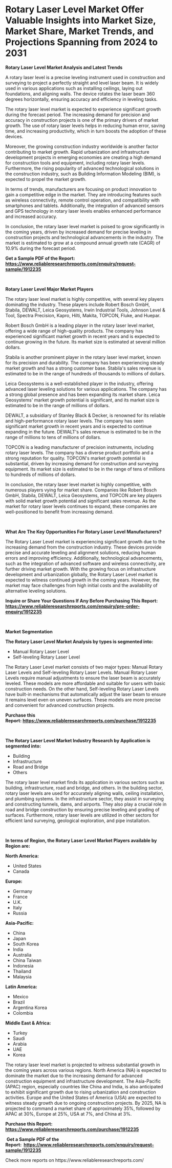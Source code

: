 <p><h1>Rotary Laser Level Market Offer Valuable Insights into Market Size, Market Share, Market Trends, and Projections Spanning from 2024 to 2031</h1></p><p><strong>Rotary Laser Level Market Analysis and Latest Trends</strong></p>
<p><p>A rotary laser level is a precise leveling instrument used in construction and surveying to project a perfectly straight and level laser beam. It is widely used in various applications such as installing ceilings, laying out foundations, and aligning walls. The device rotates the laser beam 360 degrees horizontally, ensuring accuracy and efficiency in leveling tasks.</p><p>The rotary laser level market is expected to experience significant growth during the forecast period. The increasing demand for precision and accuracy in construction projects is one of the primary drivers of market growth. The use of rotary laser levels helps in reducing human error, saving time, and increasing productivity, which in turn boosts the adoption of these devices.</p><p>Moreover, the growing construction industry worldwide is another factor contributing to market growth. Rapid urbanization and infrastructure development projects in emerging economies are creating a high demand for construction tools and equipment, including rotary laser levels. Furthermore, the rising popularity of advanced technological solutions in the construction industry, such as Building Information Modeling (BIM), is expected to propel the market growth.</p><p>In terms of trends, manufacturers are focusing on product innovation to gain a competitive edge in the market. They are introducing features such as wireless connectivity, remote control operation, and compatibility with smartphones and tablets. Additionally, the integration of advanced sensors and GPS technology in rotary laser levels enables enhanced performance and increased accuracy.</p><p>In conclusion, the rotary laser level market is poised to grow significantly in the coming years, driven by increased demand for precise leveling in construction projects and technological advancements in the industry. The market is estimated to grow at a compound annual growth rate (CAGR) of 10.9% during the forecast period.</p></p>
<p><strong>Get a Sample PDF of the Report:&nbsp; <a href="https://www.reliableresearchreports.com/enquiry/request-sample/1912235">https://www.reliableresearchreports.com/enquiry/request-sample/1912235</a></strong></p>
<p>&nbsp;</p>
<p><strong>Rotary Laser Level Major Market Players</strong></p>
<p><p>The rotary laser level market is highly competitive, with several key players dominating the industry. These players include Robert Bosch GmbH, Stabila, DEWALT, Leica Geosystems, Irwin Industrial Tools, Johnson Level & Tool, Spectra Precision, Kapro, Hilti, Makita, TOPCON, Fluke, and Huepar. </p><p>Robert Bosch GmbH is a leading player in the rotary laser level market, offering a wide range of high-quality products. The company has experienced significant market growth in recent years and is expected to continue growing in the future. Its market size is estimated at several million dollars.</p><p>Stabila is another prominent player in the rotary laser level market, known for its precision and durability. The company has been experiencing steady market growth and has a strong customer base. Stabila's sales revenue is estimated to be in the range of hundreds of thousands to millions of dollars.</p><p>Leica Geosystems is a well-established player in the industry, offering advanced laser leveling solutions for various applications. The company has a strong global presence and has been expanding its market share. Leica Geosystems' market growth potential is significant, and its market size is estimated to be in the range of millions of dollars.</p><p>DEWALT, a subsidiary of Stanley Black & Decker, is renowned for its reliable and high-performance rotary laser levels. The company has seen significant market growth in recent years and is expected to continue expanding in the future. DEWALT's sales revenue is estimated to be in the range of millions to tens of millions of dollars.</p><p>TOPCON is a leading manufacturer of precision instruments, including rotary laser levels. The company has a diverse product portfolio and a strong reputation for quality. TOPCON's market growth potential is substantial, driven by increasing demand for construction and surveying equipment. Its market size is estimated to be in the range of tens of millions to hundreds of millions of dollars.</p><p>In conclusion, the rotary laser level market is highly competitive, with numerous players vying for market share. Companies like Robert Bosch GmbH, Stabila, DEWALT, Leica Geosystems, and TOPCON are key players with solid market growth potential and significant sales revenue. As the market for rotary laser levels continues to expand, these companies are well-positioned to benefit from increasing demand.</p></p>
<p>&nbsp;</p>
<p><strong>What Are The Key Opportunities For Rotary Laser Level Manufacturers?</strong></p>
<p><p>The Rotary Laser Level market is experiencing significant growth due to the increasing demand from the construction industry. These devices provide precise and accurate leveling and alignment solutions, reducing human errors and improving efficiency. Additionally, technological advancements, such as the integration of advanced software and wireless connectivity, are further driving market growth. With the growing focus on infrastructure development and urbanization globally, the Rotary Laser Level market is expected to witness continued growth in the coming years. However, the market may face challenges from high initial costs and the availability of alternative leveling solutions.</p></p>
<p><strong>Inquire or Share Your Questions If Any Before Purchasing This Report: <a href="https://www.reliableresearchreports.com/enquiry/pre-order-enquiry/1912235">https://www.reliableresearchreports.com/enquiry/pre-order-enquiry/1912235</a></strong></p>
<p>&nbsp;</p>
<p><strong>Market Segmentation</strong></p>
<p><strong>The Rotary Laser Level Market Analysis by types is segmented into:</strong></p>
<p><ul><li>Manual Rotary Laser Level</li><li>Self-leveling Rotary Laser Level</li></ul></p>
<p><p>The Rotary Laser Level market consists of two major types: Manual Rotary Laser Levels and Self-leveling Rotary Laser Levels. Manual Rotary Laser Levels require manual adjustments to ensure the laser beam is accurately leveled. These models are more affordable and suitable for users with basic construction needs. On the other hand, Self-leveling Rotary Laser Levels have built-in mechanisms that automatically adjust the laser beam to ensure it remains level even on uneven surfaces. These models are more precise and convenient for advanced construction projects.</p></p>
<p><strong>Purchase this Report:&nbsp;<a href="https://www.reliableresearchreports.com/purchase/1912235">https://www.reliableresearchreports.com/purchase/1912235</a></strong></p>
<p>&nbsp;</p>
<p><strong>The Rotary Laser Level Market Industry Research by Application is segmented into:</strong></p>
<p><ul><li>Building</li><li>Infrastructure</li><li>Road and Bridge</li><li>Others</li></ul></p>
<p><p>The rotary laser level market finds its application in various sectors such as building, infrastructure, road and bridge, and others. In the building sector, rotary laser levels are used for accurately aligning walls, ceiling installation, and plumbing systems. In the infrastructure sector, they assist in surveying and constructing tunnels, dams, and airports. They also play a crucial role in road and bridge construction by ensuring precise leveling and grading of surfaces. Furthermore, rotary laser levels are utilized in other sectors for efficient land surveying, geological exploration, and pipe installation.</p></p>
<p>&nbsp;</p>
<p><strong>In terms of Region, the Rotary Laser Level Market Players available by Region are:</strong></p>
<p>
    <p> <strong> North America: </strong>
        <ul>
            <li>United States</li>
            <li>Canada</li>
        </ul>
        </p> 
    <p> <strong> Europe: </strong>
        <ul>
            <li>Germany</li>
            <li>France</li>
            <li>U.K.</li>
            <li>Italy</li>
            <li>Russia</li>
        </ul>
        </p> 
    <p> <strong> Asia-Pacific: </strong>
        <ul>
            <li>China</li>
            <li>Japan</li>
            <li>South Korea</li>
            <li>India</li>
            <li>Australia</li>
            <li>China Taiwan</li>
            <li>Indonesia</li>
            <li>Thailand</li>
            <li>Malaysia</li>
        </ul>
        </p> 
    <p> <strong> Latin America: </strong>
        <ul>
            <li>Mexico</li>
            <li>Brazil</li>
            <li>Argentina Korea</li>
            <li>Colombia</li>
        </ul>
        </p> 
    <p> <strong> Middle East & Africa: </strong>
        <ul>
            <li>Turkey</li>
            <li>Saudi</li>
            <li>Arabia</li>
            <li>UAE</li>
            <li>Korea</li>
        </ul>
    </p>
    </p>
<p><p>The rotary laser level market is projected to witness substantial growth in the coming years across various regions. North America (NA) is expected to dominate the market due to the increasing demand for advanced construction equipment and infrastructure development. The Asia-Pacific (APAC) region, especially countries like China and India, is also anticipated to exhibit significant growth due to rising urbanization and construction activities. Europe and the United States of America (USA) are expected to witness steady growth due to ongoing construction projects. By 2025, NA is projected to command a market share of approximately 35%, followed by APAC at 30%, Europe at 25%, USA at 7%, and China at 3%.</p></p>
<p><strong>Purchase this Report: <a href="https://www.reliableresearchreports.com/purchase/1912235">https://www.reliableresearchreports.com/purchase/1912235</a></strong></p>
<p>&nbsp;<strong>Get a Sample PDF of the Report:&nbsp;&nbsp;<a href="https://www.reliableresearchreports.com/enquiry/request-sample/1912235">https://www.reliableresearchreports.com/enquiry/request-sample/1912235</a></strong></p>
<p><strong></strong></p>
<p>Check more reports on https://www.reliableresearchreports.com/</p>